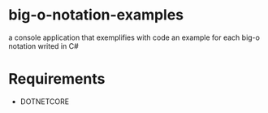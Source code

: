 # big-o-notation-examples
a console application that exemplifies with code an example for each big-o notation writed in C#

# Requirements
- DOTNETCORE 
